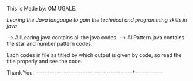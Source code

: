 This is Made by: OM UGALE.

*Learing the Java langauge to gain the technical and programming skills in java*

--> AllLearing.java contains all the java codes. 
--> AllPattern.java contains the star and number pattern codes.

Each codes in file as titled by which output is given by code, so read the title properly and see the code.

Thank You.
-----------*---------------*---------------*------------
